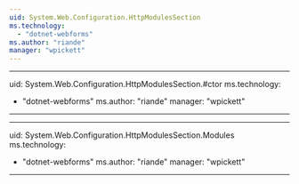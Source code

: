 ```yaml
---
uid: System.Web.Configuration.HttpModulesSection
ms.technology: 
  - "dotnet-webforms"
ms.author: "riande"
manager: "wpickett"
---
```


---
uid: System.Web.Configuration.HttpModulesSection.#ctor
ms.technology: 
  - "dotnet-webforms"
ms.author: "riande"
manager: "wpickett"
---

---
uid: System.Web.Configuration.HttpModulesSection.Modules
ms.technology: 
  - "dotnet-webforms"
ms.author: "riande"
manager: "wpickett"
---
